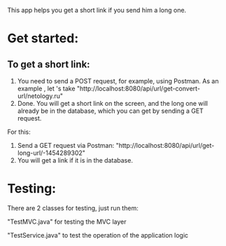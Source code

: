 This app helps you get a short link if you send him a long one.

# **Get started:** 

## To get a short link:
1. You need to send a POST request, for example, using Postman. As an example , let 's take "http://localhost:8080/api/url/get-convert-url/netology.ru"
2. Done. You will get a short link on the screen, and the long one will already be in the database, which you can get by sending a GET request.

For this:
1. Send a GET request via Postman:
"http://localhost:8080/api/url/get-long-url/-1454289302"
2. You will get a link if it is in the database.

# **Testing:**

There are 2 classes for testing, just run them:

"TestMVC.java" for testing the MVC layer

"TestService.java" to test the operation of the application logic
